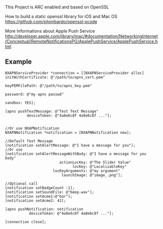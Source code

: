 This Project is ARC enabled and based on OpenSSL

How to build a static openssl library for iOS and Mac OS
	https://github.com/sjlombardo/openssl-xcode
	
More Informations about Apple Push Service
	http://developer.apple.com/library/mac/#documentation/NetworkingInternet/Conceptual/RemoteNotificationsPG/ApplePushService/ApplePushService.html


## Example ##

	NXAPNServiceProvider *connection = [[NXAPNServiceProvider alloc] initWithCertificate: @"/path/to/apns_cert.pem" 
	                                                          			  keyPEMFilePath: @"/path/to/apns_key.pem" 
	                                                              				password: @"my apns passwd"
																				 sandbox: YES];

	[apns pushTextMessage: @"Test Text Message" 
			  deviceToken: @"4a8e6c8f 4a8e6c8f ..."];


	//Or use NXAPNotification
	NXAPNNotification *notification = [NXAPNNotification new];

	//Default Text Message
	[notification setAlertMessage: @"I have a message for you"];
	//Or use
    [notification setAlertMessageWithBody: @"I have a message for you body"
                             actionLocKey: @"The Slider Value" 
                                   locKey: @"LocalizableKey" 
                          locKeyArguments: @"my argument" 
                              launchImage: @"image_.png"];
							  
	//Optional call
	[notification setBadgeCount :1];
	[notification setSoundFile: @"beep.wav"];
	[notification setAcme1:@"bar"];
	[notification setAcme2: 42];
	
	[apns pushNotification: notification 
			   deviceToken: @"4a8e6c8f 4a8e6c8f ..."];
	
	[connection close];